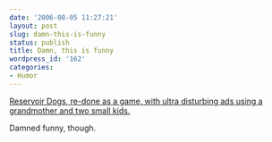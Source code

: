 ```yaml
---
date: '2006-08-05 11:27:21'
layout: post
slug: damn-this-is-funny
status: publish
title: Damn, this is funny
wordpress_id: '162'
categories:
- Humor
---
```



[Reservoir Dogs, re-done as a game, with ultra disturbing ads using a grandmother and two small kids.](http://www.metafilter.com/mefi/53597)

Damned funny, though.
